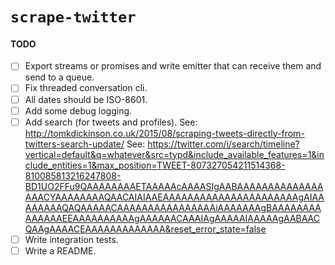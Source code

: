 # `scrape-twitter`

#### TODO

- [ ] Export streams or promises and write emitter that can receive them and send to a queue.
- [ ] Fix threaded conversation cli.
- [ ] All dates should be ISO-8601.
- [ ] Add some debug logging.
- [ ] Add search (for tweets and profiles).
      See: http://tomkdickinson.co.uk/2015/08/scraping-tweets-directly-from-twitters-search-update/
      See: https://twitter.com/i/search/timeline?vertical=default&q=whatever&src=typd&include_available_features=1&include_entities=1&max_position=TWEET-807327054211514368-810085813216247808-BD1UO2FFu9QAAAAAAAAETAAAAAcAAAASIgAABAAAAAAAAAAAAAAAAACYAAAAAAAAQAACAIAIAAEAAAAAAAAAAAAAAAAAAAAAAgAIAAAAAAAAQAQAAAAACAAAAAAAAAAAAAAAAiAAAAAAAgBAAAAAAAAAAAAAAEEAAAAAAAAAAgAAAAAACAAAIAgAAAAAIAAAAAgAABAACQAAgAAAACEAAAAAAAAAAAAA&reset_error_state=false
- [ ] Write integration tests.
- [ ] Write a README.
